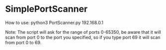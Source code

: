 # SimplePortScanner
How to use:
python3 PortScanner.py 192.168.0.1

Note:
The script will ask for the range of ports 0-65350, be aware that it will scan from port 0 to the port you specified, so if you type port 69 it will scan from port 0 to 69.

